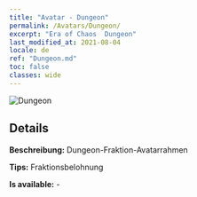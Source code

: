 ```yaml
---
title: "Avatar - Dungeon"
permalink: /Avatars/Dungeon/
excerpt: "Era of Chaos  Dungeon"
last_modified_at: 2021-08-04
locale: de
ref: "Dungeon.md"
toc: false
classes: wide
---
```

 ![Dungeon](/images/a/avatarFrame_45.png)

## Details

 **Beschreibung:** Dungeon-Fraktion-Avatarrahmen 

 **Tips:** Fraktionsbelohnung 

 **Is available:**  - 

